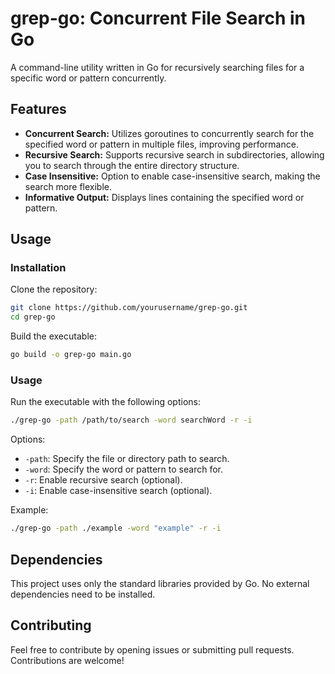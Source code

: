 # grep-go: Concurrent File Search in Go

A command-line utility written in Go for recursively searching files for a specific word or pattern concurrently.

## Features

- **Concurrent Search:** Utilizes goroutines to concurrently search for the specified word or pattern in multiple files, improving performance.
- **Recursive Search:** Supports recursive search in subdirectories, allowing you to search through the entire directory structure.
- **Case Insensitive:** Option to enable case-insensitive search, making the search more flexible.
- **Informative Output:** Displays lines containing the specified word or pattern.

## Usage

### Installation

Clone the repository:

```bash
git clone https://github.com/yourusername/grep-go.git
cd grep-go
```

Build the executable:

```bash
go build -o grep-go main.go
```

### Usage

Run the executable with the following options:

```bash
./grep-go -path /path/to/search -word searchWord -r -i
```

Options:

- `-path`: Specify the file or directory path to search.
- `-word`: Specify the word or pattern to search for.
- `-r`: Enable recursive search (optional).
- `-i`: Enable case-insensitive search (optional).

Example:

```bash
./grep-go -path ./example -word "example" -r -i
```

## Dependencies

This project uses only the standard libraries provided by Go. No external dependencies need to be installed.

## Contributing

Feel free to contribute by opening issues or submitting pull requests. Contributions are welcome!